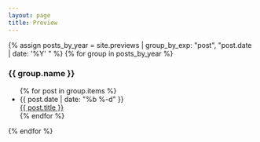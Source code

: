 ```yaml
---
layout: page
title: Preview
---
```



{% assign posts_by_year = site.previews | group_by_exp: "post", "post.date | date: '%Y' " %}
{% for group in posts_by_year %}

<h3 class="group-name">{{ group.name }}</h3>

<ul>
  {% for post in group.items %}
    <li>
			<div class="group-date">{{ post.date | date: "%b %-d" }}</div> 
		  <a href="{{ post.url | relative_url }}">{{ post.title }}</a>
		</li>
  {% endfor %}
</ul>
{% endfor %}
